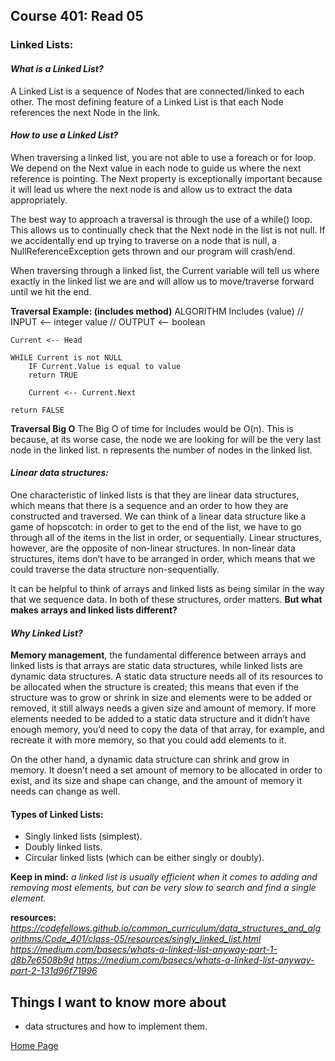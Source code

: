 ## **Course 401: Read 05**


### **Linked Lists:**
#### *What is a Linked List?*
A Linked List is a sequence of Nodes that are connected/linked to each other. The most defining feature of a Linked List is that each Node references the next Node in the link.

#### *How to use a Linked List?*
When traversing a linked list, you are not able to use a foreach or for loop. We depend on the Next value in each node to guide us where the next reference is pointing. The Next property is exceptionally important because it will lead us where the next node is and allow us to extract the data appropriately.

The best way to approach a traversal is through the use of a while() loop. This allows us to continually check that the Next node in the list is not null. If we accidentally end up trying to traverse on a node that is null, a NullReferenceException gets thrown and our program will crash/end.

When traversing through a linked list, the Current variable will tell us where exactly in the linked list we are and will allow us to move/traverse forward until we hit the end.

**Traversal Example: (includes method)**
    ALGORITHM Includes (value)
    // INPUT <-- integer value
    // OUTPUT <-- boolean

    Current <-- Head

    WHILE Current is not NULL
        IF Current.Value is equal to value
        return TRUE

        Current <-- Current.Next

    return FALSE

**Traversal Big O**
The Big O of time for Includes would be O(n). This is because, at its worse case, the node we are looking for will be the very last node in the linked list. n represents the number of nodes in the linked list.

#### *Linear data structures:*
One characteristic of linked lists is that they are linear data structures, which means that there is a sequence and an order to how they are constructed and traversed. We can think of a linear data structure like a game of hopscotch: in order to get to the end of the list, we have to go through all of the items in the list in order, or sequentially. Linear structures, however, are the opposite of non-linear structures. In non-linear data structures, items don’t have to be arranged in order, which means that we could traverse the data structure non-sequentially.

It can be helpful to think of arrays and linked lists as being similar in the way that we sequence data. In both of these structures, order matters. **But what makes arrays and linked lists different?**

#### *Why Linked List?*
**Memory management**, the fundamental difference between arrays and linked lists is that arrays are static data structures, while linked lists are dynamic data structures. A static data structure needs all of its resources to be allocated when the structure is created; this means that even if the structure was to grow or shrink in size and elements were to be added or removed, it still always needs a given size and amount of memory. If more elements needed to be added to a static data structure and it didn’t have enough memory, you’d need to copy the data of that array, for example, and recreate it with more memory, so that you could add elements to it.

On the other hand, a dynamic data structure can shrink and grow in memory. It doesn’t need a set amount of memory to be allocated in order to exist, and its size and shape can change, and the amount of memory it needs can change as well.


#### **Types of Linked Lists:**
+ Singly linked lists (simplest).
+ Doubly linked lists.
+ Circular linked lists (which can be either singly or doubly).


**Keep in mind:**
*a linked list is usually efficient when it comes to adding and removing most elements, but can be very slow to search and find a single element.*



**resources:** 
*https://codefellows.github.io/common_curriculum/data_structures_and_algorithms/Code_401/class-05/resources/singly_linked_list.html*
*https://medium.com/basecs/whats-a-linked-list-anyway-part-1-d8b7e6508b9d*
*https://medium.com/basecs/whats-a-linked-list-anyway-part-2-131d96f71996*


## Things I want to know more about
+ data structures and how to implement them.



[Home Page](../README.md)
